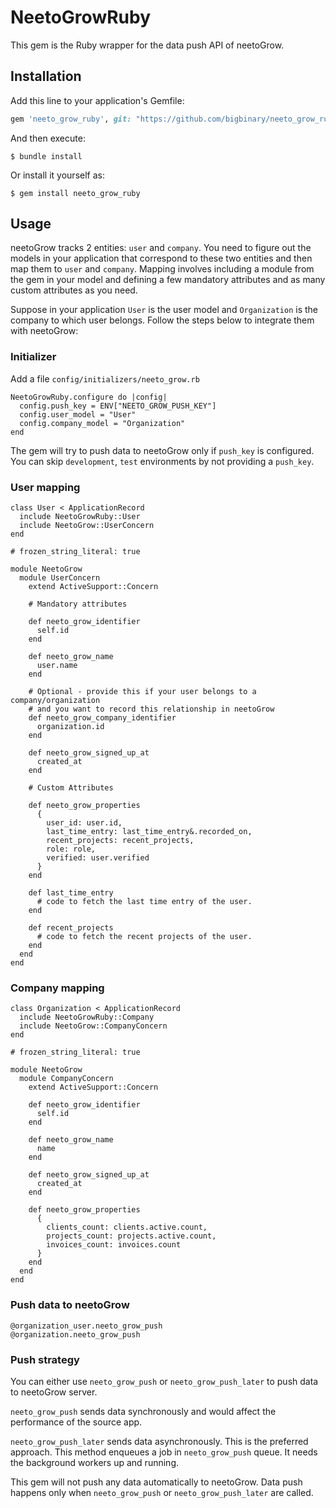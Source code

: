 # NeetoGrowRuby

This gem is the Ruby wrapper for the data push API of neetoGrow.

## Installation

Add this line to your application's Gemfile:

```ruby
gem 'neeto_grow_ruby', git: "https://github.com/bigbinary/neeto_grow_ruby"
```

And then execute:

    $ bundle install

Or install it yourself as:

    $ gem install neeto_grow_ruby

## Usage

neetoGrow tracks 2 entities: `user` and `company`. You need to figure out the models in your application that correspond to these two entities and then map them to `user` and `company`. Mapping involves including a module from the gem in your model and defining a few mandatory attributes and as many custom attributes as you need.

Suppose in your application `User` is the user model and `Organization` is the company to which user belongs. Follow the steps below to integrate them with neetoGrow:

### Initializer

Add a file `config/initializers/neeto_grow.rb`

```
NeetoGrowRuby.configure do |config|
  config.push_key = ENV["NEETO_GROW_PUSH_KEY"]
  config.user_model = "User"
  config.company_model = "Organization"
end
```

The gem will try to push data to neetoGrow only if `push_key` is configured. You can skip `development`, `test` environments by not providing a `push_key`.

### User mapping

```
class User < ApplicationRecord
  include NeetoGrowRuby::User
  include NeetoGrow::UserConcern
end

# frozen_string_literal: true

module NeetoGrow
  module UserConcern
    extend ActiveSupport::Concern

    # Mandatory attributes
    
    def neeto_grow_identifier
      self.id
    end

    def neeto_grow_name
      user.name
    end

    # Optional - provide this if your user belongs to a company/organization 
    # and you want to record this relationship in neetoGrow
    def neeto_grow_company_identifier
      organization.id
    end

    def neeto_grow_signed_up_at
      created_at
    end

    # Custom Attributes
    
    def neeto_grow_properties
      {
        user_id: user.id,
        last_time_entry: last_time_entry&.recorded_on,
        recent_projects: recent_projects,
        role: role,
        verified: user.verified
      }
    end

    def last_time_entry
      # code to fetch the last time entry of the user.
    end

    def recent_projects
      # code to fetch the recent projects of the user.
    end
  end
end
```

### Company mapping

```
class Organization < ApplicationRecord
  include NeetoGrowRuby::Company
  include NeetoGrow::CompanyConcern
end

# frozen_string_literal: true

module NeetoGrow
  module CompanyConcern
    extend ActiveSupport::Concern
    
    def neeto_grow_identifier
      self.id
    end

    def neeto_grow_name
      name
    end

    def neeto_grow_signed_up_at
      created_at
    end

    def neeto_grow_properties
      {
        clients_count: clients.active.count,
        projects_count: projects.active.count,
        invoices_count: invoices.count
      }
    end
  end
end
```

### Push data to neetoGrow

```
@organization_user.neeto_grow_push
@organization.neeto_grow_push
```

### Push strategy

You can either use `neeto_grow_push` or `neeto_grow_push_later` to push data to neetoGrow server.

`neeto_grow_push` sends data synchronously and would affect the performance of the source app.

`neeto_grow_push_later` sends data asynchronously. This is the preferred approach. This method enqueues a job in `neeto_grow_push` queue. It needs the background workers up and running.

This gem will not push any data automatically to neetoGrow. Data push happens only when `neeto_grow_push` or `neeto_grow_push_later` are called.

